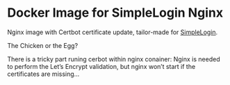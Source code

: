 # Docker Image for SimpleLogin Nginx

Nginx image with Certbot certificate update, tailor-made for [SimpleLogin](https://simplelogin.io/).

The Chicken or the Egg?

There is a tricky part runing cerbot within nginx conainer:
Nginx is needed to perform the Let’s Encrypt validation, but nginx won’t start if the certificates are missing... 
